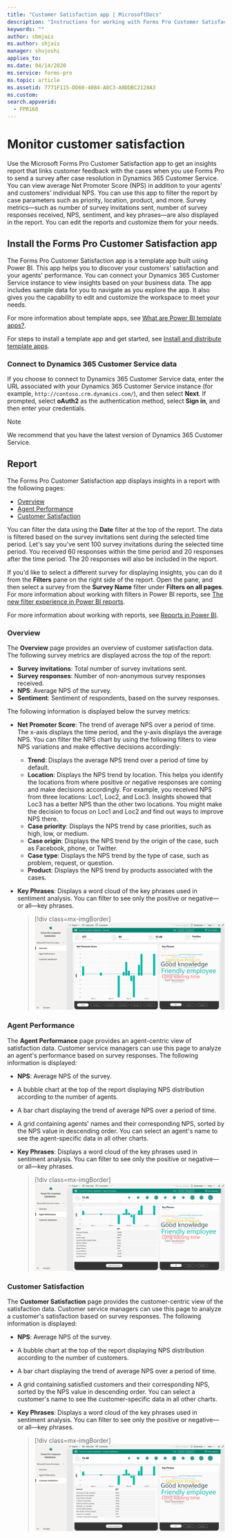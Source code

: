 ```yaml
---
title: "Customer Satisfaction app | MicrosoftDocs"
description: "Instructions for working with Forms Pro Customer Satisfaction app"
keywords: ""
author: sbmjais
ms.author: shjais
manager: shujoshi
applies_to: 
ms.date: 04/14/2020
ms.service: forms-pro
ms.topic: article
ms.assetid: 7771F115-DD60-4084-A8C3-A0DDBC2128A3
ms.custom: 
search.appverid:
  - FPR160
---
```


# Monitor customer satisfaction

Use the Microsoft Forms Pro Customer Satisfaction app to get an insights report that links customer feedback with the cases when you use Forms Pro to send a survey after case resolution in Dynamics 365 Customer Service. You can view average Net Promoter Score (NPS) in addition to your agents' and customers' individual NPS. You can use this app to filter the report by case parameters such as priority, location, product, and more. Survey metrics&mdash;such as number of survey invitations sent, number of survey responses received, NPS, sentiment, and key phrases&mdash;are also displayed in the report. You can edit the reports and customize them for your needs.

## Install the Forms Pro Customer Satisfaction app

The Forms Pro Customer Satisfaction app is a template app built using Power BI. This app helps you to discover your customers' satisfaction and your agents' performance. You can connect your Dynamics 365 Customer Service instance to view insights based on your business data. The app includes sample data for you to navigate as you explore the app. It also gives you the capability to edit and customize the workspace to meet your needs.

For more information about template apps, see [What are Power BI template apps?](https://docs.microsoft.com/power-bi/service-template-apps-overview).

For steps to install a template app and get started, see [Install and distribute template apps](https://docs.microsoft.com/power-bi/service-template-apps-install-distribute).

### Connect to Dynamics 365 Customer Service data

If you choose to connect to Dynamics 365 Customer Service data, enter the URL associated with your Dynamics 365 Customer Service instance (for example, `http://contoso.crm.dynamics.com/`), and then select **Next**. If prompted, select **oAuth2** as the authentication method, select **Sign in**, and then enter your credentials.

> [!NOTE]
> We recommend that you have the latest version of Dynamics 365 Customer Service.

## Report

The Forms Pro Customer Satisfaction app displays insights in a report with the following pages:

- [Overview](#overview)
- [Agent Performance](#agent-performance)
- [Customer Satisfaction](#customer-satisfaction)

You can filter the data using the **Date** filter at the top of the report. The data is filtered based on the survey invitations sent during the selected time period. Let's say you've sent 100 survey invitations during the selected time period. You received 60 responses within the time period and 20 responses after the time period. The 20 responses will also be included in the report.

If you'd like to select a different survey for displaying insights, you can do it from the **Filters** pane on the right side of the report. Open the pane, and then select a survey from the **Survey Name** filter under **Filters on all pages**. For more information about working with filters in Power BI reports, see [The new filter experience in Power BI reports](https://docs.microsoft.com/power-bi/power-bi-report-filter).

For more information about working with reports, see [Reports in Power BI](https://docs.microsoft.com/power-bi/consumer/end-user-reports).

### Overview

The **Overview** page provides an overview of customer satisfaction data. The following survey metrics are displayed across the top of the report:

- **Survey invitations**: Total number of survey invitations sent.
- **Survey responses**: Number of non-anonymous survey responses received.
- **NPS**: Average NPS of the survey.
- **Sentiment**: Sentiment of respondents, based on the survey responses.

The following information is displayed below the survey metrics:

- **Net Promoter Score**: The trend of average NPS over a period of time. The x-axis displays the time period, and the y-axis displays the average NPS. You can filter the NPS chart by using the following filters to view NPS variations and make effective decisions accordingly:

  - **Trend**: Displays the average NPS trend over a period of time by default.
  - **Location**: Displays the NPS trend by location. This helps you identify the locations from where positive or negative responses are coming and make decisions accordingly. For example, you received NPS from three locations: Loc1, Loc2, and Loc3. Insights showed that Loc3 has a better NPS than the other two locations. You might make the decision to focus on Loc1 and Loc2 and find out ways to improve NPS there.
  - **Case priority**: Displays the NPS trend by case priorities, such as high, low, or medium.
  - **Case origin**: Displays the NPS trend by the origin of the case, such as Facebook, phone, or Twitter.
  - **Case type**: Displays the NPS trend by the type of case, such as problem, request, or question.
  - **Product**: Displays the NPS trend by products associated with the cases.

- **Key Phrases**: Displays a word cloud of the key phrases used in sentiment analysis. You can filter to see only the positive or negative&mdash;or all&mdash;key phrases.

  > [!div class=mx-imgBorder]
  > ![Overview page](media/overview-page.png "Overview page")

### Agent Performance

The **Agent Performance** page provides an agent-centric view of satisfaction data. Customer service managers can use this page to analyze an agent's performance based on survey responses. The following information is displayed:

- **NPS**: Average NPS of the survey.
- A bubble chart at the top of the report displaying NPS distribution according to the number of agents.
- A bar chart displaying the trend of average NPS over a period of time.
- A grid containing agents' names and their corresponding NPS, sorted by the NPS value in descending order. You can select an agent's name to see the agent-specific data in all other charts.
- **Key Phrases**: Displays a word cloud of the key phrases used in sentiment analysis. You can filter to see only the positive or negative&mdash;or all&mdash;key phrases.

  > [!div class=mx-imgBorder]
  > ![Agent Performance page](media/agent-performance-page.png "Agent Performance page")

### Customer Satisfaction

The **Customer Satisfaction** page provides the customer-centric view of the satisfaction data. Customer service managers can use this page to analyze a customer's satisfaction based on survey responses. The following information is displayed:

- **NPS**: Average NPS of the survey.
- A bubble chart at the top of the report displaying NPS distribution according to the number of customers.
- A bar chart displaying the trend of average NPS over a period of time.
- A grid containing satisfied customers and their corresponding NPS, sorted by the NPS value in descending order. You can select a customer's name to see the customer-specific data in all other charts.
- **Key Phrases**: Displays a word cloud of the key phrases used in sentiment analysis. You can filter to see only the positive or negative&mdash;or all&mdash;key phrases.

  > [!div class=mx-imgBorder]
  > ![Customer Satisfaction page](media/customer-satisfaction-page.png "Customer Satisfaction page")
